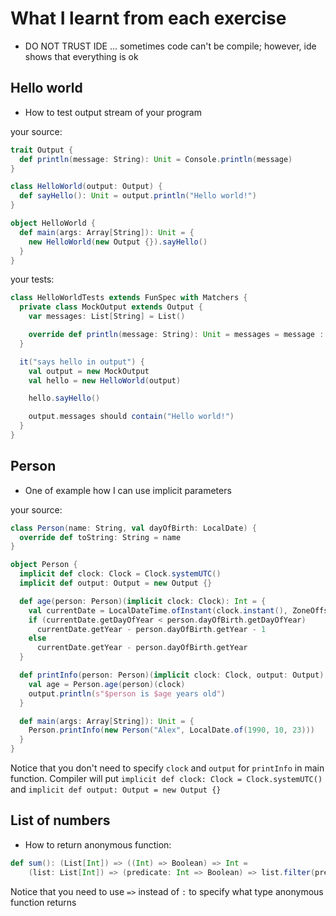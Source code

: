 # What I learnt from each exercise

* DO NOT TRUST IDE ... sometimes code can't be compile; however, ide shows that everything is ok

## Hello world

* How to test output stream of your program

your source:
```scala
trait Output {
  def println(message: String): Unit = Console.println(message)
}

class HelloWorld(output: Output) {
  def sayHello(): Unit = output.println("Hello world!")
}

object HelloWorld {
  def main(args: Array[String]): Unit = {
    new HelloWorld(new Output {}).sayHello()
  }
}
```

your tests:
```scala
class HelloWorldTests extends FunSpec with Matchers {
  private class MockOutput extends Output {
    var messages: List[String] = List()

    override def println(message: String): Unit = messages = message :: messages
  }

  it("says hello in output") {
    val output = new MockOutput
    val hello = new HelloWorld(output)

    hello.sayHello()

    output.messages should contain("Hello world!")
  }
}
```

## Person

* One of example how I can use implicit parameters

your source:
```scala
class Person(name: String, val dayOfBirth: LocalDate) {
  override def toString: String = name
}

object Person {
  implicit def clock: Clock = Clock.systemUTC()
  implicit def output: Output = new Output {}

  def age(person: Person)(implicit clock: Clock): Int = {
    val currentDate = LocalDateTime.ofInstant(clock.instant(), ZoneOffset.UTC)
    if (currentDate.getDayOfYear < person.dayOfBirth.getDayOfYear)
      currentDate.getYear - person.dayOfBirth.getYear - 1
    else
      currentDate.getYear - person.dayOfBirth.getYear
  }

  def printInfo(person: Person)(implicit clock: Clock, output: Output):Unit = {
    val age = Person.age(person)(clock)
    output.println(s"$person is $age years old")
  }

  def main(args: Array[String]): Unit = {
    Person.printInfo(new Person("Alex", LocalDate.of(1990, 10, 23)))
  }
}
```

Notice that you don't need to specify `clock` and `output` for `printInfo` in main function. Compiler will put `implicit def clock: Clock = Clock.systemUTC()` and `implicit def output: Output = new Output {}`

## List of numbers

* How to return anonymous function:

```scala
def sum(): (List[Int]) => ((Int) => Boolean) => Int =
    (list: List[Int]) => (predicate: Int => Boolean) => list.filter(predicate).sum
```

Notice that you need to use `=>` instead of `:` to specify what type anonymous function returns
